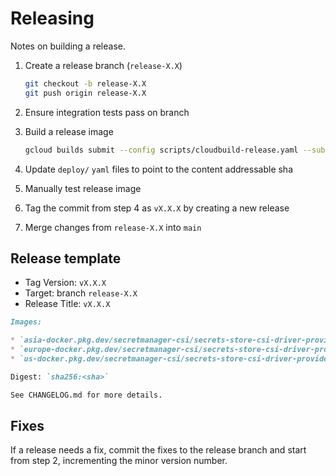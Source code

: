 # Releasing

Notes on building a release.

1. Create a release branch (`release-X.X`)

    ```bash
    git checkout -b release-X.X
    git push origin release-X.X
    ```

2. Ensure integration tests pass on branch
3. Build a release image

    ```bash
    gcloud builds submit --config scripts/cloudbuild-release.yaml --substitutions=_VERSION=<vX.X.X>,_BRANCH_NAME=<release-X.X> --no-source
    ```

4. Update `deploy/` `yaml` files to point to the content addressable sha
5. Manually test release image
6. Tag the commit from step 4 as `vX.X.X` by creating a new release
7. Merge changes from `release-X.X` into `main`

## Release template

* Tag Version: `vX.X.X`
* Target: branch `release-X.X`
* Release Title: `vX.X.X`

```markdown
Images:

* `asia-docker.pkg.dev/secretmanager-csi/secrets-store-csi-driver-provider-gcp/plugin:vX.X.X`
* `europe-docker.pkg.dev/secretmanager-csi/secrets-store-csi-driver-provider-gcp/plugin:vX.X.X`
* `us-docker.pkg.dev/secretmanager-csi/secrets-store-csi-driver-provider-gcp/plugin:vX.X.X`

Digest: `sha256:<sha>`

See CHANGELOG.md for more details.
```

## Fixes

If a release needs a fix, commit the fixes to the release branch and start from
step 2, incrementing the minor version number.
